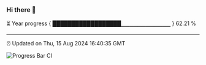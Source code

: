 ### Hi there 👋

⏳ Year progress { ██████████████████▁▁▁▁▁▁▁▁▁▁▁▁ } 62.21 %

---

⏰ Updated on Thu, 15 Aug 2024 16:40:35 GMT

![Progress Bar CI](https://github.com/IshwaranRudhara/GIT-ACTION/workflows/Progress%20Bar%20CI/badge.svg)
